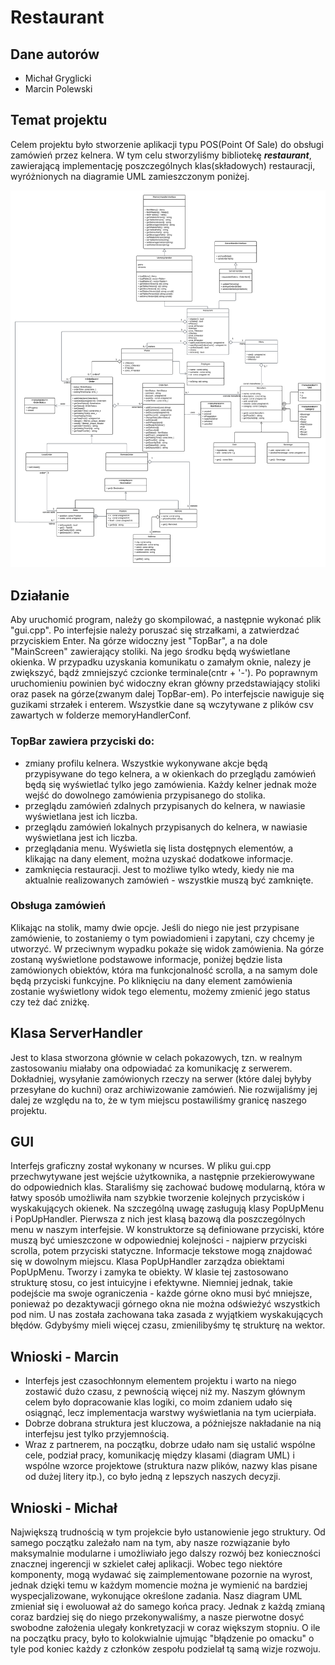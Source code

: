 # Restaurant
## Dane autorów
- Michał Gryglicki
- Marcin Polewski

## Temat projektu
Celem projektu było stworzenie aplikacji typu POS(Point Of Sale) do obsługi zamówień przez kelnera. W tym celu stworzyliśmy bibliotekę ***restaurant***, zawierającą implementację poszczególnych klas(składowych) restauracji, wyróżnionych na diagramie UML zamieszczonym poniżej.

![diagram UML](restaurant_uml.png)
## Działanie
Aby uruchomić program, należy go skompilować, a następnie wykonać plik "gui.cpp". Po interfejsie należy poruszać się strzałkami, a zatwierdzać przyciskiem Enter. Na górze widoczny jest "TopBar", a na dole "MainScreen" zawierający stoliki. Na jego środku będą wyświetlane okienka. W przypadku uzyskania komunikatu o zamałym oknie, nalezy je zwiększyć, bądź zmniejszyć czcionke terminale(cntr + '-'). Po poprawnym uruchomieniu powinien być widoczny ekran główny przedstawiający stoliki oraz pasek na górze(zwanym dalej TopBar-em). Po interfejscie nawiguje się guzikami strzałek i enterem. Wszystkie dane są wczytywane z plików csv zawartych w folderze memoryHandlerConf. 

### TopBar zawiera przyciski do:
- zmiany profilu kelnera. Wszystkie wykonywane akcje będą przypisywane do tego kelnera, a w okienkach do przeglądu zamówień będą się wyświetlać tylko jego zamówienia. Każdy kelner jednak może wejść do dowolnego zamówienia przypisanego do stolika.
- przeglądu zamówień zdalnych przypisanych do kelnera, w nawiasie wyświetlana jest ich liczba.
- przeglądu zamówień lokalnych przypisanych do kelnera, w nawiasie wyświetlana jest ich liczba.
- przeglądania menu. Wyświetla się lista dostępnych elementów, a klikając na dany element, można uzyskać dodatkowe informacje.
- zamknięcia restauracji. Jest to możliwe tylko wtedy, kiedy nie ma aktualnie realizowanych zamówień - wszystkie muszą być zamknięte.

### Obsługa zamówień
Klikając na stolik, mamy dwie opcje. Jeśli do niego nie jest przypisane zamówienie, to zostaniemy o tym powiadomieni i zapytani, czy chcemy je utworzyć. W przeciwnym wypadku pokaże się widok zamówienia. Na górze zostaną wyświetlone podstawowe informacje, poniżej będzie lista zamówionych obiektów, która ma funkcjonalność scrolla, a na samym dole będą przyciski funkcyjne. Po kliknięciu na dany element zamówienia zostanie wyświetlony widok tego elementu, możemy zmienić jego status czy też dać zniżkę.

## Klasa ServerHandler
Jest to klasa stworzona głównie w celach pokazowych, tzn. w realnym zastosowaniu miałaby ona odpowiadać za komunikację z serwerem. Dokładniej, wysyłanie zamówionych rzeczy na serwer (które dalej byłyby przesyłane do kuchni) oraz archiwizowanie zamówień. Nie rozwijaliśmy jej dalej ze względu na to, że w tym miejscu postawiliśmy granicę naszego projektu.

## GUI
Interfejs graficzny został wykonany w ncurses. W pliku gui.cpp przechwytywane jest wejście użytkownika, a następnie przekierowywane do odpowiednich klas. Staraliśmy się zachować budowę modularną, która w łatwy sposób umożliwiła nam szybkie tworzenie kolejnych przycisków i wyskakujących okienek. Na szczególną uwagę zasługują klasy PopUpMenu i PopUpHandler. Pierwsza z nich jest klasą bazową dla poszczególnych menu w naszym interfejsie. W konstruktorze są definiowane przyciski, które muszą być umieszczone w odpowiedniej kolejności - najpierw przyciski scrolla, potem przyciski statyczne. Informacje tekstowe mogą znajdować się w dowolnym miejscu. Klasa PopUpHandler zarządza obiektami PopUpMenu. Tworzy i zamyka te obiekty. W klasie tej zastosowano strukturę stosu, co jest intuicyjne i efektywne. Niemniej jednak, takie podejście ma swoje ograniczenia - każde górne okno musi być mniejsze, ponieważ po dezaktywacji górnego okna nie można odświeżyć wszystkich pod nim. U nas została zachowana taka zasada z wyjątkiem wyskakujących błędów. Gdybyśmy mieli więcej czasu, zmienilibyśmy tę strukturę na wektor.

## Wnioski - Marcin
- Interfejs jest czasochłonnym elementem projektu i warto na niego zostawić dużo czasu, z pewnością więcej niż my. Naszym głównym celem było dopracowanie klas logiki, co moim zdaniem udało się osiągnąć, lecz implementacja warstwy wyświetlania na tym ucierpiała.
- Dobrze dobrana struktura jest kluczowa, a późniejsze nakładanie na nią interfejsu jest tylko przyjemnością.
- Wraz z partnerem, na początku, dobrze udało nam się ustalić wspólne cele, podział pracy, komunikację między klasami (diagram UML) i wspólne wzorce projektowe (struktura nazw plików, nazwy klas pisane od dużej litery itp.), co było jedną z lepszych naszych decyzji.

## Wnioski - Michał
Największą trudnością w tym projekcie było ustanowienie jego struktury. Od samego początku zależało nam na tym, aby nasze rozwiązanie było maksymalnie modularne i umożliwiało jego dalszy rozwój bez konieczności znacznej ingerencji w szkielet całej aplikacji. Wobec tego niektóre komponenty, mogą wydawać się zaimplementowane pozornie na wyrost, jednak dzięki temu w każdym momencie można je wymienić na bardziej wyspecjalizowane, wykonujące określone zadania. Nasz diagram UML zmieniał się i ewoluował aż do samego końca pracy. Jednak z każdą zmianą coraz bardziej się do niego przekonywaliśmy, a nasze pierwotne dosyć swobodne założenia ulegały konkretyzacji w coraz większym stopniu. O ile na początku pracy, było to kolokwialnie ujmując "błądzenie po omacku" o tyle pod koniec każdy z członków zespołu podzielał tą samą wizje rozwoju.